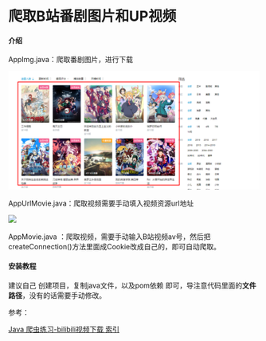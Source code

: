 # 爬取B站番剧图片和UP视频

#### 介绍

AppImg.java：爬取番剧图片，进行下载

![1570187675756](readme_img\1570187675756.png)



AppUrlMovie.java：爬取视频需要手动填入视频资源url地址



![](G:\java\maven\bimg\readme_img\搜狗截图20191004191752.png)



AppMovie.java ：爬取视频，需要手动输入B站视频av号，然后把createConnection()方法里面成Cookie改成自己的，即可自动爬取。



#### 安装教程

建议自己 创建项目，复制java文件，以及pom依赖  即可，导注意代码里面的**文件路径**，没有的话需要手动修改。



参考：

[Java 爬虫练习-bilibili视频下载 索引](https://nicelee.top/blog/2019/03/02/java-spider-bilibili-down-index/)



